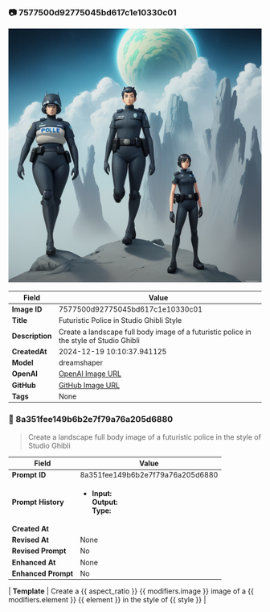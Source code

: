 

### 📷 7577500d92775045bd617c1e10330c01 


![data.id](./7577500d92775045bd617c1e10330c01.jpg)


| Field          | Value                                                                                                                     |
|----------------|---------------------------------------------------------------------------------------------------------------------------|
| **Image ID**             | 7577500d92775045bd617c1e10330c01                                                                                                             |
| **Title**           | Futuristic Police in Studio Ghibli Style                                                                                                       |
| **Description**           | Create a landscape full body image of a futuristic police in the style of Studio Ghibli                                                                                                       |
| **CreatedAt**        | 2024-12-19 10:10:37.941125                                                                                                        |
| **Model**        | dreamshaper                                                                                                        |
| **OpenAI**         | [OpenAI Image URL](http://192.168.1.85:8081/generated-images/b642841356697.png)                                                                                |
| **GitHub**         | [GitHub Image URL](https://raw.githubusercontent.com/Caneta-Silva/weeb/refs/heads/main/images/7577500d92775045bd617c1e10330c01/7577500d92775045bd617c1e10330c01.jpg)                                                                                |
| **Tags**       | None                                                                                                                   |

### 📜 8a351fee149b6b2e7f79a76a205d6880

> Create a landscape full body image of a futuristic police in the style of Studio Ghibli

| Field          | Value                                                                                                                                                                      |
|----------------|----------------------------------------------------------------------------------------------------------------------------------------------------------------------------|
| **Prompt ID**  | 8a351fee149b6b2e7f79a76a205d6880                                                                                                                                                            |
| **Prompt History** | <ul><li>**Input:**  <br> **Output:**  <br> **Type:** </li></ul> |
| **Created At** |                                                                                                                                                    |
| **Revised At** | None                                                                                                                                                   |
| **Revised Prompt** | No                                                                                                                                                                      |
| **Enhanced At** | None                                                                                                                                                  |
| **Enhanced Prompt** | No                                                                                                                                                                    |

| **Template**   | Create a {{ aspect_ratio }} {{ modifiers.image }} image of a {{ modifiers.element }} {{ element }} in the style of {{ style }}                                                                                                                                           |



